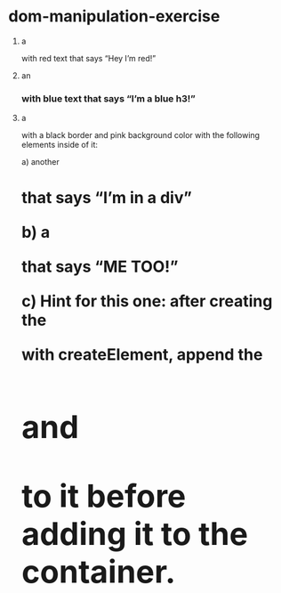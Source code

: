 # dom-manipulation-exercise

1) a <p> with red text that says “Hey I’m red!”

2) an <h3> with blue text that says “I’m a blue h3!”

3) a <div> with a black border and pink background color with the following elements inside of it:
    
    a) another <h1> that says “I’m in a div”

    b) a <p> that says “ME TOO!”

    c) Hint for this one: after creating the <div> with createElement, append the <h1> and <p> to it before adding it to the container.